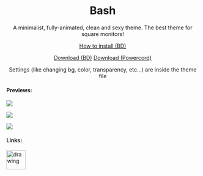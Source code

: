 <h1 align=center> Bash </h1>

<p align=center>A minimalist, fully-animated, clean and sexy theme. The best theme for square monitors!</p>

<p align=center><a href=https://0x71.cc/bd/guide/#installthemesplugins>How to install (BD)</a></p>

<p align=center><a href="https://betterdiscord.net/ghdl?id=3107">Download (BD)</a> <a href="https://minhaskamal.github.io/DownGit/#/home?url=https://github.com/A-User-s-Discord-Themes/Bash/tree/master/powercord">Download (Powercord)</a></p>

<p align=center>Settings (like changing bg, color, transparency, etc...) are inside the theme file</p>

#### Previews:

![](https://cdn.discordapp.com/attachments/539180316447997974/669002327474044928/unknown.png)

![](https://cdn.discordapp.com/attachments/539180316447997974/669000794439286823/unknown.png)

![](https://cdn.discordapp.com/attachments/539180316447997974/669001854201364494/unknown.png)


#### Links:

[<img src="https://i.redd.it/cpk12az6mo141.png" alt="drawing" width="50"/>](https://discord.gg/jGmSTkk)
